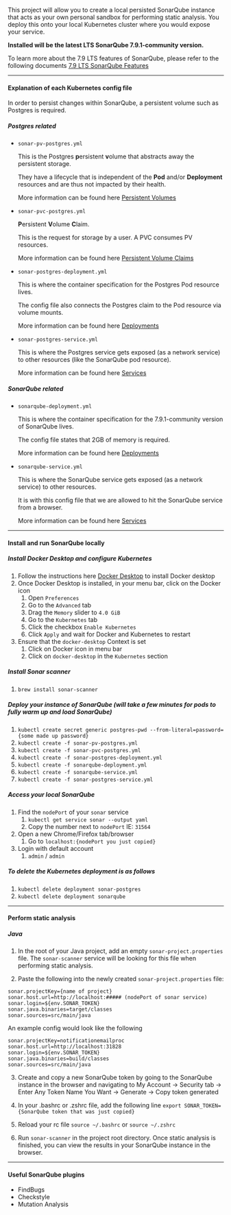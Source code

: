 This project will allow you to create a local persisted SonarQube instance that acts as your own personal sandbox
for performing static analysis. You deploy this onto your local Kubernetes cluster where you would
expose your service.

**Installed will be the latest LTS SonarQube 7.9.1-community version.**

To learn more about the 7.9 LTS features of SonarQube, please refer to the following documents
[7.9 LTS SonarQube Features](https://www.sonarqube.org/sonarqube-7-9-lts/)

---
#### Explanation of each Kubernetes config file
In order to persist changes within SonarQube, a persistent volume such as Postgres is required.

##### Postgres related
- `sonar-pv-postgres.yml`

    This is the Postgres **p**ersistent **v**olume that abstracts away the persistent storage.

    They have a lifecycle that is independent of the **Pod** and/or **Deployment** resources and are thus not impacted by their health.

    More information can be found here [Persistent Volumes](https://kubernetes.io/docs/concepts/storage/persistent-volumes/#persistent-volumes)


- `sonar-pvc-postgres.yml`

    **P**ersistent **V**olume **C**laim.

    This is the request for storage by a user. A PVC consumes PV resources.

    More information can be found here [Persistent Volume Claims](https://kubernetes.io/docs/concepts/storage/persistent-volumes/#persistentvolumeclaims)


- `sonar-postgres-deployment.yml`

    This is where the container specification for the Postgres Pod resource lives.

    The config file also connects the Postgres claim to the Pod resource via volume mounts.

    More information can be found here [Deployments](https://kubernetes.io/docs/concepts/workloads/controllers/deployment/)


- `sonar-postgres-service.yml`

    This is where the Postgres service gets exposed (as a network service) to other resources (like the SonarQube pod resource).

    More information can be found here [Services](https://kubernetes.io/docs/concepts/services-networking/service/)

##### SonarQube related
- `sonarqube-deployment.yml`

    This is where the container specification for the 7.9.1-community version of SonarQube lives.

    The config file states that 2GB of memory is required.

    More information can be found here [Deployments](https://kubernetes.io/docs/concepts/workloads/controllers/deployment/)


- `sonarqube-service.yml`

    This is where the SonarQube service gets exposed (as a network service) to other resources.

    It is with this config file that we are allowed to hit the SonarQube service from a browser.

    More information can be found here [Services](https://kubernetes.io/docs/concepts/services-networking/service/)

---
#### Install and run SonarQube locally

##### Install Docker Desktop and configure Kubernetes
1. Follow the instructions here [Docker Desktop](https://docs.docker.com/docker-for-mac/install/) to install Docker desktop
2. Once Docker Desktop is installed, in your menu bar, click on the Docker icon
    1. Open `Preferences`
    2. Go to the `Advanced` tab
    3. Drag the `Memory` slider to `4.0 GiB`
    4. Go to the `Kubernetes` tab
    5. Click the checkbox `Enable Kubernetes`
    6. Click `Apply` and wait for Docker and Kubernetes to restart
3. Ensure that the `docker-desktop` Context is set 
    1. Click on Docker icon in menu bar
    2. Click on `docker-desktop` in the `Kubernetes` section

#####  Install Sonar scanner
1. `brew install sonar-scanner`

#####  Deploy your instance of SonarQube (will take a few minutes for pods to fully warm up and load SonarQube)
1. `kubectl create secret generic postgres-pwd --from-literal=password={some made up password}`
2. `kubectl create -f sonar-pv-postgres.yml`
3. `kubectl create -f sonar-pvc-postgres.yml`
4. `kubectl create -f sonar-postgres-deployment.yml`
5. `kubectl create -f sonarqube-deployment.yml`
6. `kubectl create -f sonarqube-service.yml`
7. `kubectl create -f sonar-postgres-service.yml`

##### Access your local SonarQube
1. Find the `nodePort` of your `sonar` service
    1. `kubectl get service sonar --output yaml`
    2. Copy the number next to `nodePort` IE: `31564`
2. Open a new Chrome/Firefox tab/browser
    1. Go to `localhost:{nodePort you just copied}`
3. Login with default account
    1. `admin` / `admin`

##### To delete the Kubernetes deployment is as follows
1. `kubectl delete deployment sonar-postgres`
2. `kubectl delete deployment sonarqube`

---
#### Perform static analysis

##### Java
1. In the root of your Java project, add an empty `sonar-project.properties` file. The `sonar-scanner` service will be 
looking for this file when performing static analysis.

2. Paste the following into the newly created `sonar-project.properties` file:
```
sonar.projectKey={name of project}
sonar.host.url=http://localhost:##### (nodePort of sonar service)
sonar.login=${env.SONAR_TOKEN}
sonar.java.binaries=target/classes
sonar.sources=src/main/java
``` 

An example config would look like the following
```
sonar.projectKey=notificationemailproc
sonar.host.url=http://localhost:31828
sonar.login=${env.SONAR_TOKEN}
sonar.java.binaries=build/classes
sonar.sources=src/main/java
```

3. Create and copy a new SonarQube token by going to the SonarQube instance in the browser and navigating to 
My Account -> Security tab -> Enter Any Token Name You Want -> Generate -> Copy token generated

4. In your .bashrc or .zshrc file, add the following line
`export SONAR_TOKEN={SonarQube token that was just copied}`

5. Reload your rc file
`source ~/.bashrc` or `source ~/.zshrc`

6. Run `sonar-scanner` in the project root directory. Once static analysis is finished, you can view the results in your 
SonarQube instance in the browser.

---
#### Useful SonarQube plugins
- FindBugs
- Checkstyle
- Mutation Analysis
